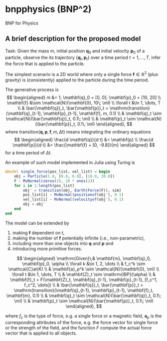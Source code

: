 # bnpphysics (BNP^2)
BNP for Physics

## A brief description for the proposed model

Task: Given the mass $m$, initial position $\mathbf{q}_0$ and initial velocity $\mathbf{p}_0$ of a particle,
observe the its trajectory $\{\mathbf{q}_t, \mathbf{p}_t\}$ over a time period $t = 1, \dots, T$,
infer the force that is applied to the particle.

The simplest scenario is a 2D world where only a single force $\mathbf{f} \in \mathbb{R}^2$ (plus gravity) is (consistently) applied to the particle during the time period.

The generative process is
$$
\begin{aligned}
m &= 1; \mathbf{q}_0 = [0, 0]; \mathbf{p}_0 = [10, 20] \\
\mathbf{f} &\sim \mathcal{N}(\mathbf{0}, 10\; \mI) \\
\forall t &\in 1, \dots, T \\
& \bar{\mathbf{q}}_t, \bar{\mathbf{p}}_t = \mathrm{transition}(\mathbf{q}_{t-1}, \mathbf{p}_{t-1}, \mathbf{f}, m, 0.1) \\
& \mathbf{q}_t \sim \mathcal{N}(\bar{\mathbf{q}}_t, 0.1\; \mI) \\
& \mathbf{p}_t \sim \mathcal{N}(\bar{\mathbf{p}}_t, 0.1\; \mI)
\end{aligned},
$$
where $\mathrm{transition}(\mathbf{q}, \mathbf{p}, \mathbf{f}, m, \Delta t)$ means integrating the ordinary equations
$$
\begin{aligned}
\frac{d \mathbf{q}}{d t} &= \mathbf{p} \\ 
\frac{d \mathbf{p}}{d t} &= \frac{\mathbf{f} + [0, -9.8]}{m}
\end{aligned}
$$
for a time period of $\Delta t$.

An example of such model implemented in Julia using Turing is

```julia
@model single_force(pos_list, vel_list) = begin
    obj = Particle(1.0, [0.0, 0.0], [10.0, 20.0])
    F ~ MvNormal(zeros(2), 10 * ones(2))
    for i in 1:length(pos_list)
        obj′ = transition(obj, Earth(Force(F)), sim)
        pos_list[i] ~ MvNormal(positionof(obj′), 0.1)
        vel_list[i] ~ MvNormal(velocityof(obj′), 0.1)
        obj = obj′
    end
end
```

The model can be extended by

1. making $\mathbf{f}$ dependent on $t$,
2. making the number of $\mathbf{f}$ potentially infinite (i.e., non-parametric),
3. including more than one objects into $\mathbf{q}$ and $\mathbf{p}$ and
4. introducing more primitive forces.

$$
\begin{aligned}
\mathrm{Given}\;& \mathbf{m}, \mathbf{q}_0, \mathbf{p}_0, \alpha \\
\forall k &\in 1, 2, \dots \\
& f_c^k \sim \mathcal{C}at(K) \\
& \mathbf{a}_p^k \sim \mathcal{N}(\mathbf{0}, \mI) \\
\forall t &\in 1, \dots, T \\
& \mathbf{Z}_t \sim \mathrm{IBP}(\alpha) \\
& \mathbf{f}_t = F(\mathbf{Z}_t, \mathbf{q}_{t-1}, \mathbf{p}_{t-1}, [f_c^1, f_c^2, \dots]) \\
& \bar{\mathbf{q}}_t, \bar{\mathbf{p}}_t = \mathrm{transition}(\mathbf{q}_{t-1}, \mathbf{p}_{t-1}, \mathbf{f}_t, \mathbf{m}, 0.1) \\
& \mathbf{q}_t \sim \mathcal{N}(\bar{\mathbf{q}}_t, 0.1\; \mI) \\
& \mathbf{p}_t \sim \mathcal{N}(\bar{\mathbf{p}}_t, 0.1\; \mI)
\end{aligned},
$$

where $f_c$ is the type of force, e.g. a single force or a magnetic field, $\mathbf{a}_p$ is the corresponding attributes of the force, e.g. the force vector for single force or the strength of the field, and the function $F$ compute the actual force vector that is applied to all objects.
